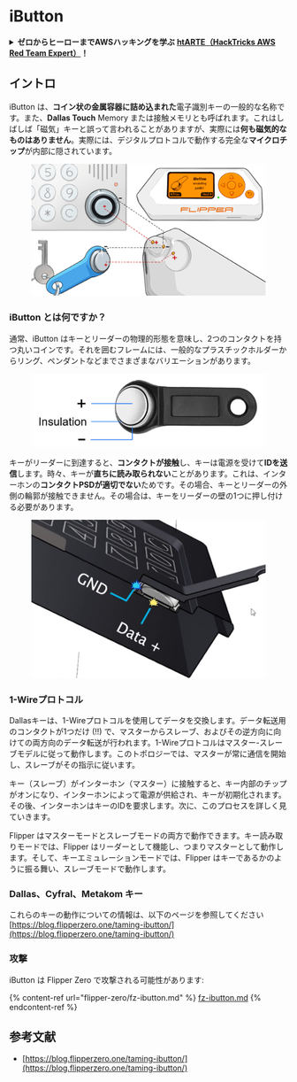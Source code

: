 # iButton

<details>

<summary><strong>ゼロからヒーローまでAWSハッキングを学ぶ</strong> <a href="https://training.hacktricks.xyz/courses/arte"><strong>htARTE（HackTricks AWS Red Team Expert）</strong></a><strong>！</strong></summary>

HackTricks をサポートする他の方法:

* **HackTricks で企業を宣伝したい**または **HackTricks をPDFでダウンロードしたい**場合は [**SUBSCRIPTION PLANS**](https://github.com/sponsors/carlospolop) をチェック！
* [**公式PEASS＆HackTricksグッズ**](https://peass.creator-spring.com)を入手
* [**The PEASS Family**](https://opensea.io/collection/the-peass-family)を発見し、独占的な [**NFTs**](https://opensea.io/collection/the-peass-family) のコレクション
* **💬 [**Discordグループ**](https://discord.gg/hRep4RUj7f) に参加するか、[**telegramグループ**](https://t.me/peass) に参加するか、**Twitter** 🐦 [**@carlospolopm**](https://twitter.com/hacktricks\_live) をフォローする。
* **ハッキングテクニックを共有するために、** [**HackTricks**](https://github.com/carlospolop/hacktricks) と [**HackTricks Cloud**](https://github.com/carlospolop/hacktricks-cloud) のGitHubリポジトリにPRを提出する。

</details>

## イントロ

iButton は、**コイン状の金属容器に詰め込まれた**電子識別キーの一般的な名称です。また、**Dallas Touch** Memory または接触メモリとも呼ばれます。これはしばしば「磁気」キーと誤って言われることがありますが、実際には**何も磁気的なものはありません**。実際には、デジタルプロトコルで動作する完全な**マイクロチップ**が内部に隠されています。

<figure><img src="../../.gitbook/assets/image (915).png" alt=""><figcaption></figcaption></figure>

### iButton とは何ですか？ <a href="#what-is-ibutton" id="what-is-ibutton"></a>

通常、iButton はキーとリーダーの物理的形態を意味し、2つのコンタクトを持つ丸いコインです。それを囲むフレームには、一般的なプラスチックホルダーからリング、ペンダントなどまでさまざまなバリエーションがあります。

<figure><img src="../../.gitbook/assets/image (1078).png" alt=""><figcaption></figcaption></figure>

キーがリーダーに到達すると、**コンタクトが接触**し、キーは電源を受けて**IDを送信**します。時々、キーが**直ちに読み取られない**ことがあります。これは、インターホンの**コンタクトPSDが適切でない**ためです。その場合、キーとリーダーの外側の輪郭が接触できません。その場合は、キーをリーダーの壁の1つに押し付ける必要があります。

<figure><img src="../../.gitbook/assets/image (290).png" alt=""><figcaption></figcaption></figure>

### **1-Wireプロトコル** <a href="#id-1-wire-protocol" id="id-1-wire-protocol"></a>

Dallasキーは、1-Wireプロトコルを使用してデータを交換します。データ転送用のコンタクトが1つだけ (!!) で、マスターからスレーブ、およびその逆方向に向けての両方向のデータ転送が行われます。1-Wireプロトコルはマスター-スレーブモデルに従って動作します。このトポロジーでは、マスターが常に通信を開始し、スレーブがその指示に従います。

キー（スレーブ）がインターホン（マスター）に接触すると、キー内部のチップがオンになり、インターホンによって電源が供給され、キーが初期化されます。その後、インターホンはキーのIDを要求します。次に、このプロセスを詳しく見ていきます。

Flipper はマスターモードとスレーブモードの両方で動作できます。キー読み取りモードでは、Flipper はリーダーとして機能し、つまりマスターとして動作します。そして、キーエミュレーションモードでは、Flipper はキーであるかのように振る舞い、スレーブモードで動作します。

### Dallas、Cyfral、Metakom キー

これらのキーの動作についての情報は、以下のページを参照してください [https://blog.flipperzero.one/taming-ibutton/](https://blog.flipperzero.one/taming-ibutton/)

### 攻撃

iButton は Flipper Zero で攻撃される可能性があります:

{% content-ref url="flipper-zero/fz-ibutton.md" %}
[fz-ibutton.md](flipper-zero/fz-ibutton.md)
{% endcontent-ref %}

## 参考文献

* [https://blog.flipperzero.one/taming-ibutton/](https://blog.flipperzero.one/taming-ibutton/)
